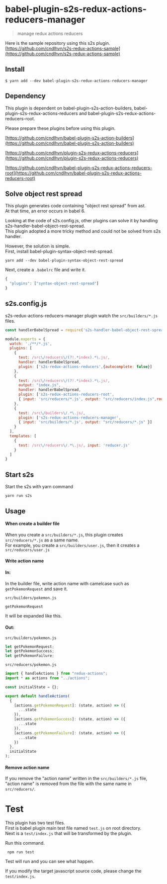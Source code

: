 # babel-plugin-s2s-redux-actions-reducers-manager

> manage redux actions reducers

Here is the sample repository using this s2s plugin.
[https://github.com/cndlhvn/s2s-redux-actions-sample](https://github.com/cndlhvn/s2s-redux-actions-sample)

## Install

```
$ yarn add --dev babel-plugin-s2s-redux-actions-reducers-manager
```

## Dependency

This plugin is dependent on babel-plugin-s2s-action-builders, babel-plugin-s2s-redux-actions-reducers and babel-plugin-s2s-redux-actions-reducers-root.

Please prepare these plugins before using this plugin.

[https://github.com/cndlhvn/babel-plugin-s2s-action-builders](https://github.com/cndlhvn/babel-plugin-s2s-action-builders)

[https://github.com/cndlhvn/plugin-s2s-redux-actions-reducers](https://github.com/cndlhvn/plugin-s2s-redux-actions-reducers)

[https://github.com/cndlhvn/babel-plugin-s2s-redux-actions-reducers-root](https://github.com/cndlhvn/babel-plugin-s2s-redux-actions-reducers-root)

## Solve object rest spread
This plugin generates code containing "object rest spread" from ast. \
At that time, an error occurs in babel 6.

Looking at the code of s2s.config.js, other plugins can solve it by handling s2s-handler-babel-object-rest-spread. \
This plugin adopted a more tricky method and could not be solved from s2s handler.

However, the solution is simple. \
First, install babel-plugin-syntax-object-rest-spread.

```
yarn add --dev babel-plugin-syntax-object-rest-spread
```

Next, create a `.babelrc` file and write it.

```js
{
  "plugins": ["syntax-object-rest-spread"]
}
```

## s2s.config.js

s2s-redux-actions-reducers-manager plugin watch the `src/builders/*.js` files.

```js
const handlerBabelSpread = require('s2s-handler-babel-object-rest-spread').default

module.exports = {
  watch: './**/*.js',
  plugins: [
    {
      test: /src\/reducers\/(?!.*index).*\.js/,
      handler: handlerBabelSpread,
      plugin: ['s2s-redux-actions-reducers',{autocomplete: false}]
    },
    {
      test: /src\/reducers\/(?!.*index).*\.js/,
      output: "index.js",
      handler: handlerBabelSpread,
      plugin: ['s2s-redux-actions-reducers-root',
      { input: 'src/reducers/*.js', output: "src/reducers/index.js",router: true }]
    },
    {
      test: /src\/builders\/.*\.js/,
      plugin: ['s2s-redux-actions-reducers-manager',
      { input: 'src/builders/*.js', output: "src/reducers/*.js" }]
    }
  ],
  templates: [
    {
      test: /src\/reducers\/.*\.js/, input: 'reducer.js'
    }
  ]
}
```
## Start s2s

Start the s2s with yarn command

```
yarn run s2s
```

## Usage

#### When create a builder file

When you create a `src/builders/*.js`, this plugin creates `src/reducers/*.js` as a same name. \
For example, you create a `src/builders/user.js`, then it creates a `src/reducers/user.js`

#### Write action name

#### In:

In the builder file, write action name with camelcase such as `getPokemonRequest` and save it.

`src/builders/pokemon.js`
```js
getPokemonRequest
```

It will be expanded like this.

#### Out:

`src/builders/pokemon.js`
```js
let getPokemonRequest;
let getPokemonSuccess;
let getPokemonFailure;
```

`src/reducers/pokemon.js`
```js
import { handleActions } from "redux-actions";
import * as actions from "../actions";

const initialState = {};

export default handleActions(
  {
    [actions.getPokemonRequest]: (state, action) => ({
      ...state
    }),
    [actions.getPokemonSuccess]: (state, action) => ({
      ...state
    }),
    [actions.getPokemonFailure]: (state, action) => ({
      ...state
    })
  },
  initialState
);
```

#### Remove action name

If you remove the "action name" written in the `src/builders/*.js` file, "action name" is removed from the file with the same name in `src/reducers/`.

# Test

This plugin has two test files. \
First is babel plugin main test file named `test.js` on root directory. \
Next is a `test/index.js` that will be transformed by the plugin.

Run this command.

` npm run test`

Test will run and you can see what happen.

If you modify the target javascript source code, please change the `test/index.js`.
